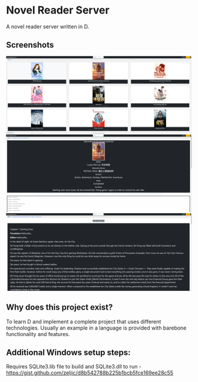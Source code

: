 # Novel Reader Server
 A novel reader server written in D.
 
## Screenshots
![screenshots of NRS](./.github/screenshots/NRS_Novels_Page.png)
![screenshots of NRS](./.github/screenshots/NRS_Novel_Page.png)
![screenshots of NRS](./.github/screenshots/NRS_Chapter_Page.png)
 
## Why does this project exist?
 To learn D and implement a complete project that uses different technologies. Usually an example in a language is provided with barebone functionality and features.

## Additional Windows setup steps:
 Requires SQLite3.lib file to build and SQLite3.dll to run - https://gist.github.com/zeljic/d8b542788b225b1bcb5fce169ee28c55
